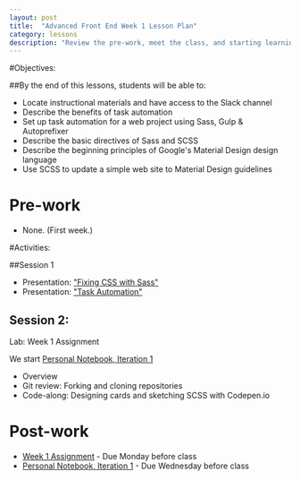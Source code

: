 ```yaml
---
layout: post
title:  "Advanced Front End Week 1 Lesson Plan"
category: lessons
description: "Review the pre-work, meet the class, and starting learning about Sass and Task Automation."
---
```


#Objectives:

##By the end of this lessons, students will be able to:

*	Locate instructional materials and have access to the Slack channel
* Describe the benefits of task automation
* Set up task automation for a web project using Sass, Gulp & Autoprefixer
* Describe the basic directives of Sass and SCSS
* Describe the beginning principles of Google's Material Design design language
* Use SCSS to update a simple web site to Material Design guidelines

# Pre-work

* None. (First week.)

#Activities:

##Session 1

* Presentation: ["Fixing CSS with Sass"](http://slides.com/auraelius/fixing-css)
* Presentation: ["Task Automation"](http://slides.com/auraelius/task-automation-11)

## Session 2:

Lab: Week 1 Assignment

We start [Personal Notebook, Iteration 1](http://portlandcodeschool.github.io/afe/assignments/02-personal-notebook/)
* Overview
* Git review: Forking and cloning repositories
* Code-along: Designing cards and sketching SCSS with Codepen.io

# Post-work

* [Week 1 Assignment](http://portlandcodeschool.github.io/afe/assignments/01-week-1-assignment/) - Due Monday before class
* [Personal Notebook, Iteration 1](http://portlandcodeschool.github.io/afe/assignments/02-personal-notebook/) - Due Wednesday before class
